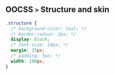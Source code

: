 ## OOCSS `>` Structure and skin

```css
.structure {
  /* background-color: teal; */
  /* border-radius: 2px; */
  display: block;
  /* font-size: 14px; */
  margin: 25px;
  /* padding: 5px; */
  width: 100px;
}
```
